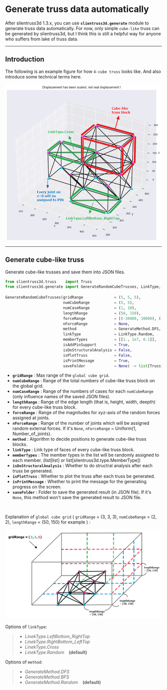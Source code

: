 # Generate truss data automatically

After slientruss3d 1.3.x, you can use **`slientruss3d.generate`** module to generate truss data automatically. For now, only simple `cube-like` truss can be generated by slientruss3d, but I think this is still a helpful way for anyone who suffers from lake of truss data.

---

## Introduction

The following is an example figure for how `4-cube truss` looks like. And also introduce some technical terms here.

![intro](./figure/truss_gen_intro.png)

---

## Generate cube-like truss

Generate cube-like trusses and save them into JSON files.

```python
from slientruss3d.truss    import Truss
from slientruss3d.generate import GenerateRandomCubeTrusses, LinkType, GenerateMethod

GenerateRandomCubeTrusses(gridRange              = (5, 5, 5), 
                          numCubeRange           = (5, 5), 
                          numCaseRange           = (1, 10), 
                          lengthRange            = (50, 150), 
                          forceRange             = [(-30000, 30000), (-30000, 30000), (-30000, 30000)],
                          nForceRange            = None,
                          method                 = GenerateMethod.DFS,
                          linkType               = LinkType.Random,
                          memberTypes            = [[1., 1e7, 0.1]],
                          isAddPinSupport        = True,
                          isDoStructuralAnalysis = False,
                          isPlotTruss            = False,
                          isPrintMessage         = True,
                          saveFolder             = None) -> list[Truss]

```

- **`gridRange`** : Max range of the `global cube grid`.
- **`numCubeRange`** : Range of the total numbers of cube-like truss block on the global grid.
- **`numCaseRange`** : Range of the numbers of cases for each `numCubeRange` (only influence names of the saved JSON files).
- **`lengthRange`** : Range of the edge length (that is, height, width, deepth) for every cube-like truss block.
- **`forceRange`** : Range of the magnitudes for xyz-axis of the random forces assigned at joints.
- **`nForceRange`** : Range of the number of joints which will be assigned random external forces. If it's `None`, `nForceRange` ~ Uniform(1, Number_of_joints).
- **`method`** : Algorithm to decide positions to generate cube-like truss blocks.
- **`linkType`** : Link type of faces of every cube-like truss block.
- **`memberTypes`** : The member types in the list will be randomly assigned to each member. (list[list] or list[slientruss3d.type.MemberType])
- **`isDoStructuralAnalysis`** : Whether to do structral analysis after each truss be generated.
- **`isPlotTruss`** : Whether to plot the truss after each truss be generated.
- **`isPrintMessage`** : Whether to print the message for the generating progress on the screen.
- **`saveFolder`** : Folder to save the generated result (in JSON file). If it's `None`, this method won't save the generated result to JSON file.

<br/>

Explanation of `global cube grid` ( `gridRange` = (3, 3, 3), `numCubeRange` = (2, 2), `lengthRange` = (50, 150) for example ) :

![Grid](./figure/truss_gen_grid.png)

Options of `linkType`:

>- *LinekType.LeftBottom_RightTop*
>- *LinekType.RightBottom_LeftTop*
>- *LinekType.Cross*
>- *LinekType.Random* &ensp; **(default)**

Options of `method`:

>- *GenerateMethod.DFS*
>- *GenerateMethod.BFS*
>- *GenerateMethod.Random* &ensp; **(default)**
